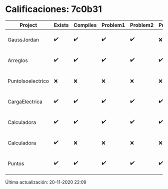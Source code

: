 # Calificaciones: 7c0b31
|Project|Exists|Compiles|Problem1|Problem2|Problem3|Extra|Grade|CommitHash|CommitDate|CheckDate|DueDate|Comments|
|-|-|-|-|-|-|-|-|-|-|-|-|-|
|GaussJordan|✔️|✔️|✔️|✔️|❌|✔️|10.0|177e496adc48aa5dfdae0e77ab37780c0103f068|29-10-2020 20:30:13|29-10-2020 21:31:12|29-10-2020 21:00:00|//No avisa al usuario que el sistema no tiene solución/|
|Arreglos|✔️|✔️|✔️|✔️|✔️|✔️|10.0|c61f6aceb632204ea4f6d1f777c9964d6af5e3e7|19-10-2020 13:54:39|27-10-2020 22:20:20|22-10-2020 21:00:00|///|
|PuntoIsoelectrico|❌|❌|❌|❌|❌|❌|5.0|nan|nan|20-11-2020 22:09:49|26-11-2020 21:00:00|No se encontró el archivo en PracticasComputacionI/PuntoIsoelectrico/Grupo.cpp|
|CargaElectrica|✔️|✔️|✔️|✔️|✔️|❌|10.0|5eec44c3c84bba2dd5d00e4627d35bf8074f8838|19-11-2020 15:28:37|19-11-2020 21:03:01|19-11-2020 21:00:00|///No calcula correctamente la carga de la molécula|
|Calculadora|✔️|✔️|✔️|✔️|✔️|✔️|10.0|a90453cbaf46f194704ec23405ae78de07ead4ca|17-10-2020 10:58:04|17-10-2020 21:00:21|15-10-2020 21:00:00|Entrega fuera de tiempo|
|Calculadora|✔️|❌|❌|❌|❌|❌|nan|1f68081c41ef254e3bc362377bd3052352625f93|11-10-2020 17:00:33|15-10-2020 21:23:45|15-10-2020 21:00:00|Tu código no compila|
|Puntos|✔️|✔️|✔️|✔️|✔️|✔️|10.0|582782b9f7f0c647db623e075120badc363ce313|05-11-2020 15:41:19|05-11-2020 21:00:59|05-11-2020 21:00:00|///|

Última actualización: 20-11-2020 22:09